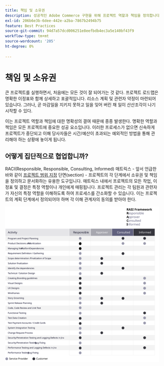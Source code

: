 ```yaml
---
title: 책임 및 소유권
description: 성공적인 Adobe Commerce 구현을 위해 프로젝트 역할과 책임을 정의합니다.
exl-id: 206b6e3b-6dee-442e-a2ba-7867b2494b75
feature: Best Practices
source-git-commit: 94d7a57dcd006251e8eefbdb4ec3a5e140bf43f9
workflow-type: tm+mt
source-wordcount: '205'
ht-degree: 0%

---
```


# 책임 및 소유권

큰 프로젝트를 실행하면서, 처음에는 모든 것이 잘 되어가는 것 같다. 프로젝트 로드맵은 명확한 이정표와 함께 상세하고 포괄적입니다. 리소스 계획 및 관련자 약정이 마련되어 있습니다. 그러나, 곧 마감일을 지키지 못하고 일을 잊어 버린 채 일이 산산조각이 나기 시작할 수 있다.

이는 프로젝트 역할과 책임에 대한 명확성의 결여 때문에 종종 발생한다. 명확한 역할과 책임은 모든 프로젝트에 중요한 성공 요소입니다. 이러한 프로세스가 없으면 신속하게 프로젝트가 중단되고 이해 당사자들은 시간/예산이 초과되는 예외적인 방법을 통해 관리해야 하는 상황에 놓이게 됩니다.


## 어떻게 집단적으로 협업합니까?

RACI(Responsible, Responsible, Consulting, Informed) 매트릭스 - 앞서 언급한 바와 같이 [프로젝트 범위 지정](../project-scope/deliverables.md) 단면(section) - 프로젝트의 각 단계에서 소유권 및 책임을 정의하고 문서화하는 유용한 도구입니다. 매트릭스 내에서 프로젝트의 모든 작업, 이정표 및 결정은 특정 역할이나 개인에게 매핑됩니다. 프로젝트 관리는 각 팀원과 관련자가 자신의 특정 역할을 이해하도록 하여 프로세스를 간소화할 수 있습니다. 이는 프로젝트의 계획 단계에서 정의되어야 하며 각 이해 관계자의 동의를 받아야 한다.

![RACI 프레임워크를 설명하는 표](../../assets/playbooks/raci.svg)
